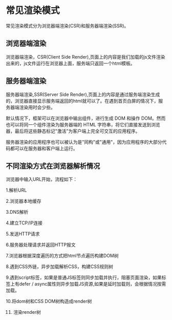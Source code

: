 # 常见渲染模式

常见渲染模式分为浏览器端渲染(CSR)和服务器端渲染(SSR)。

## 浏览器端渲染

浏览器端渲染，CSR(Client Side Render),页面上的内容是我们加载的js文件渲染出来的，js文件运行在浏览器上面，服务端只返回一个html模板。



## 服务器端渲染

服务器端渲染,SSR(Server Side Render),页面上的内容是通过服务端渲染生成的，浏览器直接显示服务端返回的html就可以了。在遇到首页白屏的情况下，服务器端渲染用时会少些。



默认情况下，框架可以在浏览器中输出组件，进行生成 DOM 和操作 DOM。然而也可以将同一个组件渲染为服务器端的 HTML 字符串，将它们直接发送到浏览器，最后将这些静态标记"激活"为客户端上完全可交互的应用程序。

服务器渲染的应用程序也可以被认为是"同构"或"通用"，因为应用程序的大部分代码都可以在服务器和客户端上运行。

## 不同渲染方式在浏览器解析情况

浏览器中输入URL开始，流程如下：

1.解析URL

2.浏览器本地缓存

3.DNS解析

4.建立TCP/IP连接

5.发送HTTP请求

6.服务器处理请求并返回HTTP报文

7.浏览器根据深度遍历的方式把html节点遍历构建DOM树

8.遇到CSS外链，异步加载解析CSS，构建CSS规则树

9.遇到script标签，如果是普通JS标签则同步加载并执行，阻塞页面渲染，如果标签上有defer / async属性则异步加载JS资源,如果是延时加载则，会根据情况按需加载。

10.将dom树和CSS DOM树构造成render树

11. 渲染render树
